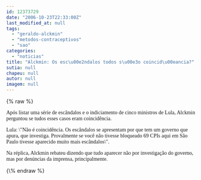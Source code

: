 ```yaml
---
id: 12373729
date: "2006-10-23T22:33:00Z"
last_modified_at: null
tags:
  - "geraldo-alckmin"
  - "metodos-contraceptivos"
  - "sao"
categories:
  - "noticias"
title: "Alckmin: Os esc\u00e2ndalos todos s\u00e3o coincid\u00eancia?"
sutia: null
chapeu: null
autor: null
imagem: null
---
```

{\% raw %}
<p><P><FONT face=Verdana>Após listar uma série de escândalos e o indiciamento de cinco ministros de Lula, Alckmin perguntou se tudos esses casos eram coincidência.</FONT></P></p>
<p><P><FONT face=Verdana>Lula: \"Não é coincidência. Os escândalos se apresentam por que tem um governo que apura, que investiga. Provalmente se você não tivesse bloqueado 69 CPIs aqui em São Paulo tivesse aparecido muito mais escândalos\".</FONT></P></p>
<p><P><FONT face=Verdana>Na réplica, Alckmin rebateu dizendo que tudo aparecer não por investigação do governo, mas por denúncias da imprensa, principalmente.</FONT></P> </p>
{\% endraw %}